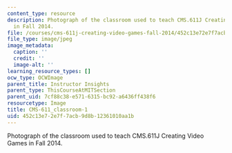 ```yaml
---
content_type: resource
description: Photograph of the classroom used to teach CMS.611J Creating Video Games
  in Fall 2014.
file: /courses/cms-611j-creating-video-games-fall-2014/452c13e72e7f7acb9d8b12361010aa1b_CMS-611_classroom-1.jpg
file_type: image/jpeg
image_metadata:
  caption: ''
  credit: ''
  image-alt: ''
learning_resource_types: []
ocw_type: OCWImage
parent_title: Instructor Insights
parent_type: ThisCourseAtMITSection
parent_uid: 7cf88c38-e571-6315-bc92-a6436ff438f6
resourcetype: Image
title: CMS-611_classroom-1
uid: 452c13e7-2e7f-7acb-9d8b-12361010aa1b
---
```

Photograph of the classroom used to teach CMS.611J Creating Video Games in Fall 2014.